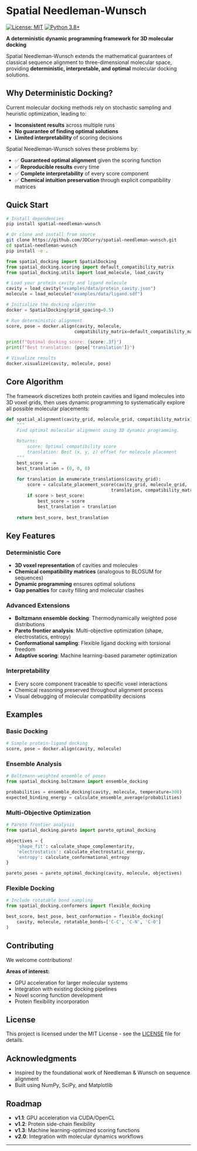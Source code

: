 # Spatial Needleman-Wunsch

[![License: MIT](https://img.shields.io/badge/License-MIT-yellow.svg)](https://opensource.org/licenses/MIT)
[![Python 3.8+](https://img.shields.io/badge/python-3.8+-blue.svg)](https://www.python.org/downloads/)

**A deterministic dynamic programming framework for 3D molecular docking**

Spatial Needleman-Wunsch extends the mathematical guarantees of classical sequence alignment to three-dimensional molecular space, providing **deterministic, interpretable, and optimal** molecular docking solutions.

## Why Deterministic Docking?

Current molecular docking methods rely on stochastic sampling and heuristic optimization, leading to:
- **Inconsistent results** across multiple runs
- **No guarantee of finding optimal solutions**
- **Limited interpretability** of scoring decisions

Spatial Needleman-Wunsch solves these problems by:
- ✅ **Guaranteed optimal alignment** given the scoring function
- ✅ **Reproducible results** every time
- ✅ **Complete interpretability** of every score component
- ✅ **Chemical intuition preservation** through explicit compatibility matrices

## Quick Start

```bash
# Install dependencies
pip install spatial-needleman-wunsch

# Or clone and install from source
git clone https://github.com/JDCurry/spatial-needleman-wunsch.git
cd spatial-needleman-wunsch
pip install -e .
```

```python
from spatial_docking import SpatialDocking
from spatial_docking.scoring import default_compatibility_matrix
from spatial_docking.utils import load_molecule, load_cavity

# Load your protein cavity and ligand molecule
cavity = load_cavity("examples/data/protein_cavity.json")
molecule = load_molecule("examples/data/ligand.sdf")

# Initialize the docking algorithm
docker = SpatialDocking(grid_spacing=0.5)

# Run deterministic alignment
score, pose = docker.align(cavity, molecule, 
                          compatibility_matrix=default_compatibility_matrix())

print(f"Optimal docking score: {score:.3f}")
print(f"Best translation: {pose['translation']}")

# Visualize results
docker.visualize(cavity, molecule, pose)
```

## Core Algorithm

The framework discretizes both protein cavities and ligand molecules into 3D voxel grids, then uses dynamic programming to systematically explore all possible molecular placements:

```python
def spatial_alignment(cavity_grid, molecule_grid, compatibility_matrix):
    """
    Find optimal molecular alignment using 3D dynamic programming.
    
    Returns:
        score: Optimal compatibility score
        translation: Best (x, y, z) offset for molecule placement
    """
    best_score = -∞
    best_translation = (0, 0, 0)
    
    for translation in enumerate_translations(cavity_grid):
        score = calculate_placement_score(cavity_grid, molecule_grid, 
                                        translation, compatibility_matrix)
        if score > best_score:
            best_score = score
            best_translation = translation
    
    return best_score, best_translation
```

## Key Features

### **Deterministic Core**
- **3D voxel representation** of cavities and molecules
- **Chemical compatibility matrices** (analogous to BLOSUM for sequences)
- **Dynamic programming** ensures optimal solutions
- **Gap penalties** for cavity filling and molecular clashes

### **Advanced Extensions**
- **Boltzmann ensemble docking**: Thermodynamically weighted pose distributions
- **Pareto frontier analysis**: Multi-objective optimization (shape, electrostatics, entropy)
- **Conformational sampling**: Flexible ligand docking with torsional freedom
- **Adaptive scoring**: Machine learning-based parameter optimization

### **Interpretability**
- Every score component traceable to specific voxel interactions
- Chemical reasoning preserved throughout alignment process
- Visual debugging of molecular compatibility decisions

## Examples

### Basic Docking
```python
# Simple protein-ligand docking
score, pose = docker.align(cavity, molecule)
```

### Ensemble Analysis
```python
# Boltzmann-weighted ensemble of poses
from spatial_docking.boltzmann import ensemble_docking

probabilities = ensemble_docking(cavity, molecule, temperature=300)
expected_binding_energy = calculate_ensemble_average(probabilities)
```

### Multi-Objective Optimization
```python
# Pareto frontier analysis
from spatial_docking.pareto import pareto_optimal_docking

objectives = {
    'shape_fit': calculate_shape_complementarity,
    'electrostatics': calculate_electrostatic_energy,
    'entropy': calculate_conformational_entropy
}

pareto_poses = pareto_optimal_docking(cavity, molecule, objectives)
```

### Flexible Docking
```python
# Include rotatable bond sampling
from spatial_docking.conformers import flexible_docking

best_score, best_pose, best_conformation = flexible_docking(
    cavity, molecule, rotatable_bonds=['C-C', 'C-N', 'C-O']
)
```

## Contributing

We welcome contributions!

**Areas of interest:**
- GPU acceleration for larger molecular systems
- Integration with existing docking pipelines
- Novel scoring function development
- Protein flexibility incorporation

## License

This project is licensed under the MIT License - see the [LICENSE](LICENSE) file for details.

## Acknowledgments

- Inspired by the foundational work of Needleman & Wunsch on sequence alignment
- Built using NumPy, SciPy, and Matplotlib

## Roadmap

- **v1.1**: GPU acceleration via CUDA/OpenCL
- **v1.2**: Protein side-chain flexibility
- **v1.3**: Machine learning-optimized scoring functions
- **v2.0**: Integration with molecular dynamics workflows

---

